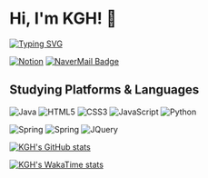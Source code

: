 # Hi, I'm KGH! 👋
[![Typing SVG](https://readme-typing-svg.demolab.com?font=D2Coding&weight=600&size=22&duration=6000&pause=1200&color=CCCCCC&background=121212&center=true&vCenter=true&random=true&width=600&lines=I'm+studying+to+become+a+Back-End+Developer)](https://git.io/typing-svg)
<!-- link badge below... -->


<!-- github workflow -->
<!-- ![example workflow](https://github.com/github/docs/actions/workflows/main.yml/badge.svg) -->
[![Notion](https://img.shields.io/badge/Notion-%23000000.svg?style=for-the-badge&logo=notion&logoColor=white)](https://www.notion.so/ko-kr)
[![NaverMail Badge](https://img.shields.io/badge/MAIL-03C75A?style=for-the-badge&logo=NAVER&logoColor=FFFFFF)](mailto:kghui200@naver.com)
<!-- [![Blog](https://img.shields.io/badge/Blog-_?style=for-the-badge&logo=buefy&labelColor=%23E6E6FA&color=%23E6E6FA)](#) -->

## Studying Platforms & Languages
<!-- <details>
<summary>
</summary>


</details> -->
![Java](https://img.shields.io/badge/java-%23ED8B00.svg?style=for-the-badge&logo=openjdk&logoColor=white)
![HTML5](https://img.shields.io/badge/html5-%23E34F26.svg?style=for-the-badge&logo=html5&logoColor=white)
![CSS3](https://img.shields.io/badge/css3-%231572B6.svg?style=for-the-badge&logo=css3&logoColor=white)
![JavaScript](https://img.shields.io/badge/JavaScript-323330?style=for-the-badge&logo=javascript&logoColor=F7DF1E)
![Python](https://img.shields.io/badge/python-3670A0?style=for-the-badge&logo=python&logoColor=ffdd54)

![Spring](https://img.shields.io/badge/Spring-6DB33F?style=for-the-badge&logo=spring&logoColor=white)
![Spring](https://img.shields.io/badge/Spring_Boot-F2F4F9?style=for-the-badge&logo=spring-boot)
![JQuery](https://img.shields.io/badge/jQuery-0769AD?style=for-the-badge&logo=jquery&logoColor=white)
<!-- ![Anaconda](https://img.shields.io/badge/Anaconda-%2344A833.svg?style=for-the-badge&logo=anaconda&logoColor=white) -->


<!-- **I'm interests too . . .** -->
<!-- **INTERESTS** -->
<!-- ![Docker](https://img.shields.io/badge/docker-%230db7ed.svg?style=for-the-badge&logo=docker&logoColor=white) -->
<!-- ![NPM](![NPM](https://img.shields.io/badge/NPM-%23CB3837.svg?style=for-the-badge&logo=npm&logoColor=white)) -->

<!-- ![Bootstrap](https://img.shields.io/badge/bootstrap-%238511FA.svg?style=for-the-badge&logo=bootstrap&logoColor=white) -->
<!-- ![Chart.js](https://img.shields.io/badge/chart.js-F5788D.svg?style=for-the-badge&logo=chart.js&logoColor=white) -->

 <!-- JS Backend -->
<!-- ![NodeJS](https://img.shields.io/badge/node.js-6DA55F?style=for-the-badge&logo=node.js&logoColor=white)
![Express.js](https://img.shields.io/badge/express.js-%23404d59.svg?style=for-the-badge&logo=express&logoColor=%2361DAFB) -->

<!--JAVA GUI tools
![JavaFx](https://img.shields.io/badge/javafx-%23FF0000.svg?style=for-the-badge&logo=javafx&logoColor=white)
 -->
<!-- Python parts -->
<!-- ![Python](https://img.shields.io/badge/python-3670A0?style=for-the-badge&logo=python&logoColor=ffdd54)
![Django](https://img.shields.io/badge/django-%23092E20.svg?style=for-the-badge&logo=django&logoColor=white)
![Flask](https://img.shields.io/badge/flask-%23000.svg?style=for-the-badge&logo=flask&logoColor=white)
![Pandas](https://img.shields.io/badge/Pandas-2C2D72?style=for-the-badge&logo=pandas&logoColor=white)
![Numpy](https://img.shields.io/badge/Numpy-777BB4?style=for-the-badge&logo=numpy&logoColor=white)
![Tensor-flow](https://img.shields.io/badge/TensorFlow-FF6F00?style=for-the-badge&logo=TensorFlow&logoColor=white)  -->

<!-- <div align = center> -->
[![KGH's GitHub stats](https://github-readme-stats.vercel.app/api?username=Kascald&theme=dracula)](https://github.com/anuraghazra/github-readme-stats)
<!-- </div> -->
<!-- <div align = center> -->
<!-- [![Top Langs](https://github-readme-stats.vercel.app/api/top-langs/?username=Kascald&langs_count=10&layout=compact&theme=dracula)](https://github.com/Kascald/Kascald) -->
<!-- </div> -->


<!-- <div align = center> -->
<!-- WaKa Time (ref)-> [https://github.com/anuraghazra/github-readme-stats/blob/master/docs/readme_kr.md](https://github.com/anuraghazra/github-readme-stats/blob/master/docs/readme_kr.md#wakatime-%EC%A3%BC%EA%B0%84-%ED%86%B5%EA%B3%84) -->
[![KGH's WakaTime stats](https://github-readme-stats.vercel.app/api/wakatime?username=Kascald&layout=compact&theme=dracula)](https://github.com/anuraghazra/github-readme-stats)
</div>
